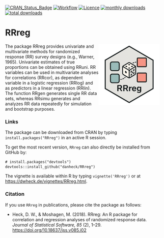 [![CRAN_Status_Badge](http://www.r-pkg.org/badges/version/RRreg)](http://cran.r-project.org/package=RRreg)
[![Workflow](https://github.com/danheck/RRreg/actions/workflows/check-standard.yaml/badge.svg)](https://github.com/danheck/RRreg/actions/workflows/check-standard.yaml)
[![Licence](https://img.shields.io/badge/licence-GPL--2-green.svg)](https://www.gnu.org/licenses/old-licenses/gpl-2.0.html)
[![monthly downloads](http://cranlogs.r-pkg.org/badges/RRreg)](http://cranlogs.r-pkg.org/badges/RRreg)
[![total downloads](http://cranlogs.r-pkg.org/badges/grand-total/RRreg)](http://cranlogs.r-pkg.org/badges/grand-total/RRreg)
<!--[![Research software impact](http://depsy.org/api/package/cran/RRreg/badge.svg)](http://depsy.org/package/r/RRreg)-->

RRreg
=====

<img src="man/figures/RRreg.png" width="200" style="float: right">
The package RRreg provides univariate and multivariate methods for randomized response (RR) survey designs (e.g., Warner, 1965). Univariate estimates of true proportions can be obtained using RRuni. RR variables can be used in multivariate analyses for correlations (RRcor), as dependent variable in a logistic regression (RRlog) and as predictors in a linear regression (RRlin). The function RRgen generates single RR data sets, whereas RRsimu generates and analyzes RR data repeatedly for simulation and bootstrap purposes.

### Links

The package can be downloaded from CRAN by typing `install.packages("RRreg")` in an active R session.

To get the most recent version, `RRreg` can also directly be installed from GitHub by:
```
# install.packages("devtools")
devtools::install_github("danheck/RRreg")
```

The vignette is available within R by typing `vignette('RRreg')` or at https://dwheck.de/vignettes/RRreg.html.

### Citation

If you use `RRreg` in publications, please cite the package as follows:

- Heck, D. W., & Moshagen, M. (2018). RRreg: An R package for correlation and regression analyses of randomized response data. *Journal of Statistical Software, 85* (2), 1–29. https://doi.org/10.18637/jss.v085.i02
